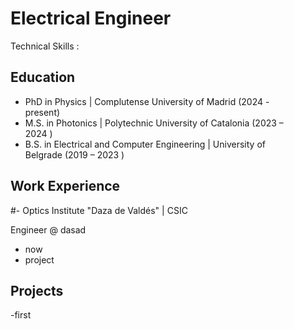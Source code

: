 <div style="margin-right: 50px;">

# Electrical Engineer
Technical Skills :

## Education 
- PhD in Physics | Complutense University of Madrid (2024 - present)	  
- M.S. in Photonics	| Polytechnic University of Catalonia  (2023 – 2024 )	 			       
- B.S. in Electrical and Computer Engineering | University of Belgrade (2019 – 2023 )

  
## Work Experience

#- Optics Institute "Daza de Valdés" | CSIC 			

Engineer @ dasad
- now
- project

## Projects 
-first

</div>


